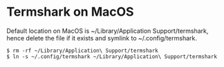 # Termshark on MacOS

Default location on MacOS is ~/Library/Application Support/termshark, hence
delete the file if it exists and symlink to ~/.config/termshark.

```shell
$ rm -rf ~/Library/Application\ Support/termshark
$ ln -s ~/.config/termshark ~/Library/Application\ Support/termshark
```
